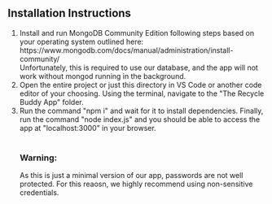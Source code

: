 <h2>Installation Instructions</h2>
<ol>
<li>
Install and run MongoDB Community Edition following steps based on your operating system outlined here: https://www.mongodb.com/docs/manual/administration/install-community/
 <br/>
Unfortunately, this is required to use our database, and the app will not work without mongod running in the background. 
</li>
<li>
Open the entire project or just this directory in VS Code or another code editor of your choosing. Using the terminal, navigate to the "The Recycle Buddy App" folder.
</li>
<li>
Run the command "npm i" and wait for it to install dependencies. Finally, run the command "node index.js" and you should be able to access the app at "localhost:3000" in your browser. 
</li>
 <br/>
<h3>Warning:</h3>
As this is just a minimal version of our app, passwords are not well protected. For this reaosn, we highly recommend using non-sensitive credentials.
</ol>
